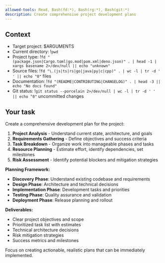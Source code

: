 ```yaml
---
allowed-tools: Read, Bash(fd:*), Bash(rg:*), Bash(git:*)
description: Create comprehensive project development plans
---
```


## Context

- Target project: $ARGUMENTS
- Current directory: !`pwd`
- Project type: !`fd "(package.json|Cargo.toml|go.mod|pom.xml|deno.json)" . | head -1 | xargs basename 2>/dev/null || echo "unknown"`
- Source files: !`fd "\.(js|ts|rs|go|java|py|c|cpp)" . | wc -l | tr -d ' ' || echo "0"` files
- Documentation: !`fd "(README|CONTRIBUTING|CHANGELOG)" . | head -3 || echo "No docs found"`
- Git status: !`git status --porcelain 2>/dev/null | wc -l | tr -d ' ' || echo "0"` uncommitted changes

## Your task

Create a comprehensive development plan for the project:

1. **Project Analysis** - Understand current state, architecture, and goals
2. **Requirements Gathering** - Define objectives and success criteria
3. **Task Breakdown** - Organize work into manageable phases and tasks
4. **Resource Planning** - Estimate effort, identify dependencies, set milestones
5. **Risk Assessment** - Identify potential blockers and mitigation strategies

**Planning Framework:**

- **Discovery Phase**: Understand existing codebase and requirements
- **Design Phase**: Architecture and technical decisions
- **Implementation Phase**: Development tasks and priorities
- **Testing Phase**: Quality assurance and validation
- **Deployment Phase**: Release planning and rollout

**Deliverables:**

- Clear project objectives and scope
- Prioritized task list with estimates
- Technical architecture decisions
- Risk mitigation strategies
- Success metrics and milestones

Focus on creating actionable, realistic plans that can be immediately implemented.
